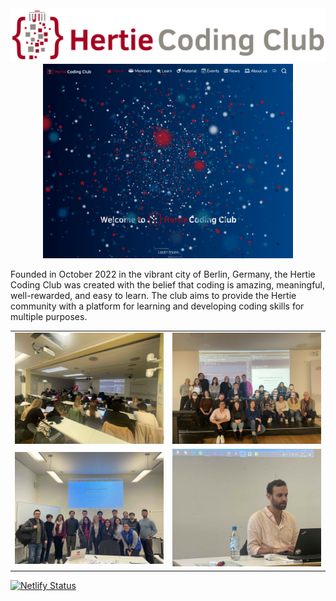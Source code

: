 

<div style="text-align: center;">
  <img src="logo/long_gray_HCC.png" alt="Image 1" width="700">

  <img src="logo/website.png" alt="Image 2" width="400">

</div>

Founded in October 2022 in the vibrant city of Berlin, Germany, the Hertie Coding Club was created with the belief that coding is amazing, meaningful, well-rewarded, and easy to learn. The club aims to provide the Hertie community with a platform for learning and developing coding skills for multiple purposes.

|                               |                               |
|----------------------------------------|----------------------------------------|
| ![Image 1](logo/kick_off_event3.jpeg)  | ![Image 2](logo/kick_off_event1.jpeg)  |
| ![Image 3](logo/event2.jpeg)           | ![Image 4](logo/event4.jpg)         |



[![Netlify Status](https://api.netlify.com/api/v1/badges/9528daa2-6e45-4e9d-a3e2-d492131d87cd/deploy-status?branch=)](https://app.netlify.com/sites/coruscating-peony-94a794/deploys)
